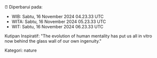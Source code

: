 ⏰ Diperbarui pada:
- WIB: Sabtu, 16 November 2024 04.23.33 UTC
- WITA: Sabtu, 16 November 2024 05.23.33 UTC
- WIT: Sabtu, 16 November 2024 06.23.33 UTC

Kutipan Inspiratif:
"The evolution of human mentality has put us all in vitro now behind the glass wall of our own ingenuity."


Kategori: nature

